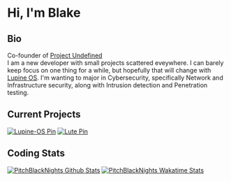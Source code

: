 # Hi, I'm Blake
## Bio
Co-founder of [Project Undefined](https://github.com/project-undefined)<br>
I am a new developer with small projects scattered eveywhere. I can barely keep focus on one thing for a while, but hopefully that will change with [Lupine OS](https://github.com/project-undefined/Lupine-OS).
I'm wanting to major in Cybersecurity, specifically Network and Infrastructure security, along with Intrusion detection and Penetration testing.

## Current Projects

[![Lupine-OS Pin](https://github-readme-stats-mqor.vercel.app/api/pin?username=project-undefined&repo=Lupine-OS&show_owner=true&theme=radical&bg_color=00000000)](https://github.com/project-undefined/Lupine-OS)
[![Lute Pin](https://github-readme-stats-mqor.vercel.app/api/pin?username=project-undefined&repo=Lute&show_owner=true&theme=radical&bg_color=00000000)](https://github.com/project-undefined/Lute)

## Coding Stats
[![PitchBlackNights Github Stats](https://github-readme-stats-mqor.vercel.app/api?username=pitchblacknights&count_private=true&include_all_commits=true&show_icons=true&theme=radical&bg_color=00000000&custom_title=Github%20Stats)](https://github.com/PitchBlackNights)
[![PitchBlackNights Wakatime Stats](https://github-readme-stats-mqor.vercel.app/api/wakatime?username=pitchblacknights&show_icons=true&theme=radical&bg_color=00000000&range=all_time&langs_count=5)](https://wakatime.com/@PitchBlackNights)

